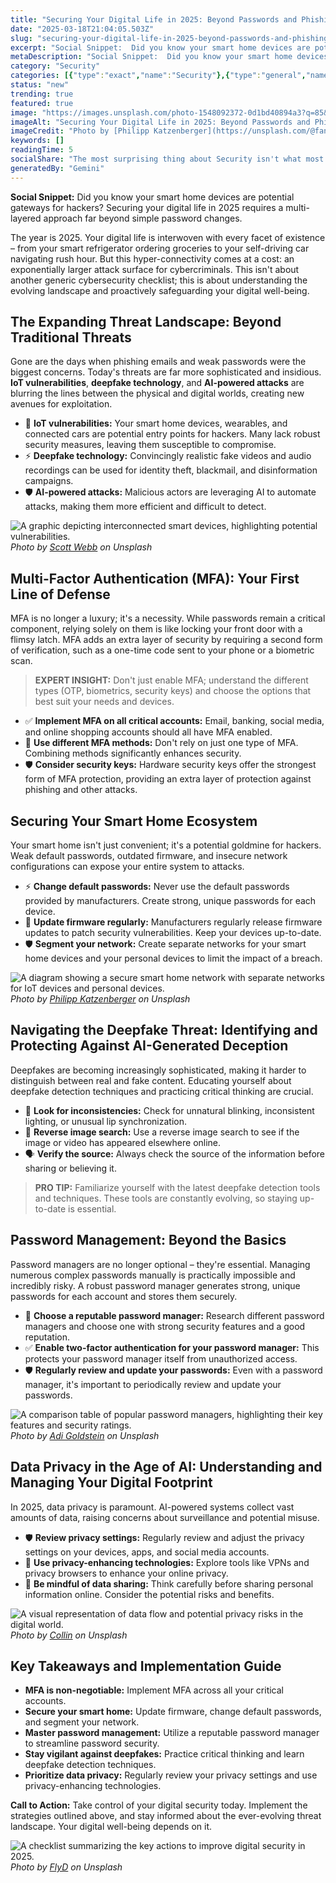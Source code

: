 ```yaml
---
title: "Securing Your Digital Life in 2025: Beyond Passwords and Phishing"
date: "2025-03-18T21:04:05.503Z"
slug: "securing-your-digital-life-in-2025-beyond-passwords-and-phishing"
excerpt: "Social Snippet:  Did you know your smart home devices are potential gateways for hackers?  Securing your digital life in 2025 requires a multi-layered approach far beyond simple password changes."
metaDescription: "Social Snippet:  Did you know your smart home devices are potential gateways for hackers?  Securing your digital life in 2025 requires a multi-layered appr..."
category: "Security"
categories: [{"type":"exact","name":"Security"},{"type":"general","name":"Technology"},{"type":"medium","name":"Cybersecurity"},{"type":"specific","name":"Data Protection"},{"type":"niche","name":"Encryption Algorithms"}]
status: "new"
trending: true
featured: true
image: "https://images.unsplash.com/photo-1548092372-0d1bd40894a3?q=85&w=1200&fit=max&fm=webp&auto=compress"
imageAlt: "Securing Your Digital Life in 2025: Beyond Passwords and Phishing"
imageCredit: "Photo by [Philipp Katzenberger](https://unsplash.com/@fantasyflip) on Unsplash"
keywords: []
readingTime: 5
socialShare: "The most surprising thing about Security isn't what most people think. Find out what experts really say about this game-changing topic."
generatedBy: "Gemini"
---
```




**Social Snippet:**  Did you know your smart home devices are potential gateways for hackers?  Securing your digital life in 2025 requires a multi-layered approach far beyond simple password changes.

The year is 2025.  Your digital life is interwoven with every facet of existence – from your smart refrigerator ordering groceries to your self-driving car navigating rush hour.  But this hyper-connectivity comes at a cost:  an exponentially larger attack surface for cybercriminals.  This isn't about another generic cybersecurity checklist; this is about understanding the evolving landscape and proactively safeguarding your digital well-being.

## The Expanding Threat Landscape: Beyond Traditional Threats

Gone are the days when phishing emails and weak passwords were the biggest concerns.  Today's threats are far more sophisticated and insidious.  **IoT vulnerabilities**, **deepfake technology**, and **AI-powered attacks** are blurring the lines between the physical and digital worlds, creating new avenues for exploitation.

* 🔑 **IoT vulnerabilities:**  Your smart home devices, wearables, and connected cars are potential entry points for hackers.  Many lack robust security measures, leaving them susceptible to compromise.
* ⚡ **Deepfake technology:**  Convincingly realistic fake videos and audio recordings can be used for identity theft, blackmail, and disinformation campaigns.
* 🛡️ **AI-powered attacks:**  Malicious actors are leveraging AI to automate attacks, making them more efficient and difficult to detect.

![A graphic depicting interconnected smart devices, highlighting potential vulnerabilities.](https://images.unsplash.com/photo-1496368077930-c1e31b4e5b44?q=85&w=1200&fit=max&fm=webp&auto=compress)
*Photo by [Scott Webb](https://unsplash.com/@scottwebb) on Unsplash*

## Multi-Factor Authentication (MFA): Your First Line of Defense

MFA is no longer a luxury; it's a necessity.  While passwords remain a critical component, relying solely on them is like locking your front door with a flimsy latch.  MFA adds an extra layer of security by requiring a second form of verification, such as a one-time code sent to your phone or a biometric scan.

> **EXPERT INSIGHT:**  Don't just enable MFA; understand the different types (OTP, biometrics, security keys) and choose the options that best suit your needs and devices.

* ✅ **Implement MFA on all critical accounts:** Email, banking, social media, and online shopping accounts should all have MFA enabled.
* 🔑 **Use different MFA methods:** Don't rely on just one type of MFA. Combining methods significantly enhances security.
* 🛡️ **Consider security keys:**  Hardware security keys offer the strongest form of MFA protection, providing an extra layer of protection against phishing and other attacks.

## Securing Your Smart Home Ecosystem

Your smart home isn't just convenient; it's a potential goldmine for hackers.  Weak default passwords, outdated firmware, and insecure network configurations can expose your entire system to attacks.

* ⚡ **Change default passwords:**  Never use the default passwords provided by manufacturers.  Create strong, unique passwords for each device.
* 🔑 **Update firmware regularly:**  Manufacturers regularly release firmware updates to patch security vulnerabilities.  Keep your devices up-to-date.
* 🛡️ **Segment your network:**  Create separate networks for your smart home devices and your personal devices to limit the impact of a breach.

![A diagram showing a secure smart home network with separate networks for IoT devices and personal devices.](https://images.unsplash.com/photo-1548092372-0d1bd40894a3?q=85&w=1200&fit=max&fm=webp&auto=compress)
*Photo by [Philipp Katzenberger](https://unsplash.com/@fantasyflip) on Unsplash*

## Navigating the Deepfake Threat: Identifying and Protecting Against AI-Generated Deception

Deepfakes are becoming increasingly sophisticated, making it harder to distinguish between real and fake content.  Educating yourself about deepfake detection techniques and practicing critical thinking are crucial.

* 🧐 **Look for inconsistencies:**  Check for unnatural blinking, inconsistent lighting, or unusual lip synchronization.
* 🔎 **Reverse image search:**  Use a reverse image search to see if the image or video has appeared elsewhere online.
* 🗣️ **Verify the source:**  Always check the source of the information before sharing or believing it.

> **PRO TIP:**  Familiarize yourself with the latest deepfake detection tools and techniques.  These tools are constantly evolving, so staying up-to-date is essential.

## Password Management: Beyond the Basics

Password managers are no longer optional – they're essential.  Managing numerous complex passwords manually is practically impossible and incredibly risky.  A robust password manager generates strong, unique passwords for each account and stores them securely.

* 🔑 **Choose a reputable password manager:**  Research different password managers and choose one with strong security features and a good reputation.
* ✅ **Enable two-factor authentication for your password manager:**  This protects your password manager itself from unauthorized access.
* 🛡️ **Regularly review and update your passwords:**  Even with a password manager, it's important to periodically review and update your passwords.

![A comparison table of popular password managers, highlighting their key features and security ratings.](https://images.unsplash.com/photo-1550751827-4bd374c3f58b?q=85&w=1200&fit=max&fm=webp&auto=compress)
*Photo by [Adi Goldstein](https://unsplash.com/@adigold1) on Unsplash*

## Data Privacy in the Age of AI: Understanding and Managing Your Digital Footprint

In 2025, data privacy is paramount.  AI-powered systems collect vast amounts of data, raising concerns about surveillance and potential misuse.

* 🛡️ **Review privacy settings:**  Regularly review and adjust the privacy settings on your devices, apps, and social media accounts.
* 🔑 **Use privacy-enhancing technologies:**  Explore tools like VPNs and privacy browsers to enhance your online privacy.
* 🧐 **Be mindful of data sharing:**  Think carefully before sharing personal information online.  Consider the potential risks and benefits.

![A visual representation of data flow and potential privacy risks in the digital world.](https://images.unsplash.com/photo-1485230405346-71acb9518d9c?q=85&w=1200&fit=max&fm=webp&auto=compress)
*Photo by [Collin](https://unsplash.com/@fuerte) on Unsplash*

## Key Takeaways and Implementation Guide

* **MFA is non-negotiable:** Implement MFA across all your critical accounts.
* **Secure your smart home:** Update firmware, change default passwords, and segment your network.
* **Master password management:** Utilize a reputable password manager to streamline password security.
* **Stay vigilant against deepfakes:**  Practice critical thinking and learn deepfake detection techniques.
* **Prioritize data privacy:**  Regularly review your privacy settings and use privacy-enhancing technologies.

**Call to Action:**  Take control of your digital security today.  Implement the strategies outlined above, and stay informed about the ever-evolving threat landscape. Your digital well-being depends on it.

![A checklist summarizing the key actions to improve digital security in 2025.](https://images.unsplash.com/photo-1614064641938-3bbee52942c7?q=85&w=1200&fit=max&fm=webp&auto=compress)
*Photo by [FlyD](https://unsplash.com/@flyd2069) on Unsplash*


<div class="reading-progress-container">
  <div id="reading-progress" class="reading-progress"></div>
</div>
